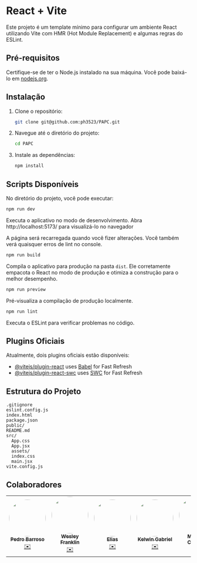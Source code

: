 # React + Vite

Este projeto é um template mínimo para configurar um ambiente React utilizando Vite com HMR (Hot Module Replacement) e algumas regras do ESLint.

## Pré-requisitos

Certifique-se de ter o Node.js instalado na sua máquina. Você pode baixá-lo em [nodejs.org](https://nodejs.org/).

## Instalação

1. Clone o repositório:
   ```sh
   git clone git@github.com:ph3523/PAPC.git
   ```
2. Navegue até o diretório do projeto:
    ```sh
    cd PAPC
    ```
3. Instale as dependências:
    ```sh
    npm install
    ```
## Scripts Disponíveis

No diretório do projeto, você pode executar:

```sh
npm run dev
```
Executa o aplicativo no modo de desenvolvimento.
Abra http://localhost:5173/ para visualizá-lo no navegador

A página será recarregada quando você fizer alterações.
Você também verá quaisquer erros de lint no console.

```sh
npm run build
```

Compila o aplicativo para produção na pasta ```dist```.
Ele corretamente empacota o React no modo de produção e otimiza a construção para o melhor desempenho.


```sh
npm run preview
```
Pré-visualiza a compilação de produção localmente.

```sh
npm run lint
```
Executa o ESLint para verificar problemas no código.

## Plugins Oficiais

Atualmente, dois plugins oficiais estão disponíveis:

- [@vitejs/plugin-react](https://github.com/vitejs/vite-plugin-react/blob/main/packages/plugin-react/README.md) uses [Babel](https://babeljs.io/) for Fast Refresh
- [@vitejs/plugin-react-swc](https://github.com/vitejs/vite-plugin-react-swc) uses [SWC](https://swc.rs/) for Fast Refresh

## Estrutura do Projeto

```
.gitignore
eslint.config.js
index.html
package.json
public/
README.md
src/
  App.css
  App.jsx
  assets/
  index.css
  main.jsx
vite.config.js
```

## Colaboradores

<table>
  <tr>
    <td align="center"><a href="https://github.com/ph3523"><img style="border-radius: 50%;" src="https://avatars.githubusercontent.com/u/80484091?v=4" width="100px;" alt=""/><br /><sub><b>Pedro Barroso</b></sub></a><br /><a href="mailto:ph.barroso3523@gmail.com" title="Email">✉️</a></td>
    <td align="center"><a href="https://github.com/EldFranklin"><img style="border-radius: 50%;" src="https://avatars.githubusercontent.com/u/105466304?v=4" width="100px;" alt=""/><br /><sub><b>Wesley Franklin</b></sub></a><br /><a href="mailto:wesleyfranklin@alu.ufc.br" title="Email">✉️</a></td>
    <td align="center"><a href="https://github.com/Eliasfr01"><img style="border-radius: 50%;" src="https://avatars.githubusercontent.com/u/85709694?v=4" width="100px;" alt=""/><br /><sub><b>Elias</b></sub></a><br /><a href="mailto:" title="Email">✉️</a></td>
    <td align="center"><a href="https://github.com/pedrohenriqux"><img style="border-radius: 50%;" src="https://lh3.googleusercontent.com/a/ACg8ocI7yXF4_DgMN5jqwYSPHUn6MiJYmPHqiCEPuQs7Ffx-puIsK33N=s192-c-mo" width="100px;" alt=""/><br /><sub><b>Kelwin Gabriel</b></sub></a><br /><a href="mailto:" title="Email">✉️</a></td>
    <td align="center"><a href="https://github.com/Computerkeys"><img style="border-radius: 50%;" src="https://avatars.githubusercontent.com/u/69978494?v=4" width="100px;" alt=""/><br /><sub><b>MArcelo Cardoso</b></sub></a><br /><a href="mailto:" title="Email">✉️</a></td>
    
  </tr>
 
</table>
